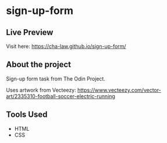 # sign-up-form

## Live Preview
Visit here: https://cha-law.github.io/sign-up-form/

## About the project

Sign-up form task from The Odin Project.

Uses artwork from Vecteezy: https://www.vecteezy.com/vector-art/2335310-football-soccer-electric-running

## Tools Used

- HTML
- CSS